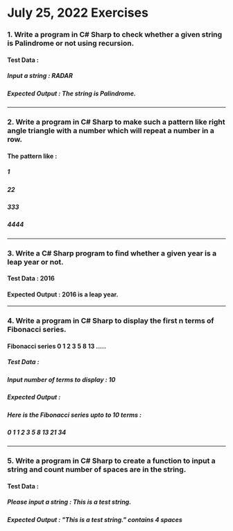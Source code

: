 # July 25, 2022 Exercises

### 1. Write a program in C# Sharp to check whether a given string is Palindrome or not using recursion.
#### Test Data :
##### Input a string : RADAR
##### Expected Output : The string is Palindrome.
<hr>

### 2.  Write a program in C# Sharp to make such a pattern like right angle triangle with a number which will repeat a number in a row. 
#### The pattern like :
##### 1
##### 22
##### 333
##### 4444
<hr>

### 3. Write a C# Sharp program to find whether a given year is a leap year or not. 
#### Test Data : 2016
#### Expected Output : 2016 is a leap year.
<hr>


### 4. Write a program in C# Sharp to display the first n terms of Fibonacci series. 
#### Fibonacci series 0 1 2 3 5 8 13 .....
##### Test Data :
##### Input number of terms to display : 10
##### Expected Output :
##### Here is the Fibonacci series upto to 10 terms :
##### 0 1 1 2 3 5 8 13 21 34
<hr>

### 5. Write a program in C# Sharp to create a function to input a string and count number of spaces are in the string. 
#### Test Data :
##### Please input a string : This is a test string.
##### Expected Output : "This is a test string." contains 4 spaces
